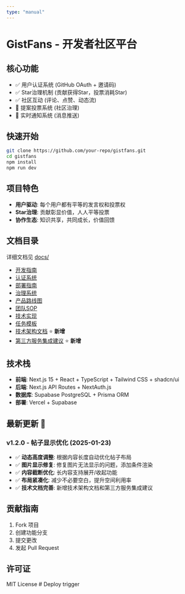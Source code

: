 ```yaml
---
type: "manual"
---
```


# GistFans - 开发者社区平台

## 核心功能
- ✅ 用户认证系统 (GitHub OAuth + 邀请码)
- ✅ Star治理机制 (贡献获得Star，投票消耗Star)
- ✅ 社区互动 (评论、点赞、动态流)
- 🚧 提案投票系统 (社区治理)
- 🚧 实时通知系统 (消息推送)

## 快速开始
```bash
git clone https://github.com/your-repo/gistfans.git
cd gistfans
npm install
npm run dev
```

## 项目特色
- **用户驱动**: 每个用户都有平等的发言权和投票权
- **Star治理**: 贡献彰显价值，人人平等投票
- **协作生态**: 知识共享，共同成长，价值回馈

## 文档目录
详细文档见 [docs/](docs/)
- [开发指南](docs/DEVELOPMENT.md)
- [认证系统](docs/AUTH_GUIDE.md)
- [部署指南](docs/DEPLOYMENT.md)
- [治理系统](docs/GOVERNANCE.md)
- [产品路线图](docs/PRODUCT_ROADMAP.md)
- [团队SOP](docs/TEAM_SOP.md)
- [技术实现](docs/TECHNICAL_IMPLEMENTATION.md)
- [任务模板](docs/TASK_TEMPLATES.md)
- [技术架构文档](docs/TECHNICAL_ARCHITECTURE.md) ⭐ **新增**
- [第三方服务集成建议](docs/THIRD_PARTY_SERVICES.md) ⭐ **新增**

## 技术栈
- **前端**: Next.js 15 + React + TypeScript + Tailwind CSS + shadcn/ui
- **后端**: Next.js API Routes + NextAuth.js
- **数据库**: Supabase PostgreSQL + Prisma ORM
- **部署**: Vercel + Supabase

## 最新更新 🎉
### v1.2.0 - 帖子显示优化 (2025-01-23)
- ✅ **动态高度调整**: 根据内容长度自动优化帖子布局
- ✅ **图片显示修复**: 修复图片无法显示的问题，添加条件渲染
- ✅ **内容截断优化**: 长内容支持展开/收起功能
- ✅ **布局紧凑化**: 减少不必要空白，提升空间利用率
- ✅ **技术文档完善**: 新增技术架构文档和第三方服务集成建议

## 贡献指南
1. Fork 项目
2. 创建功能分支
3. 提交更改
4. 发起 Pull Request

## 许可证
MIT License
#   D e p l o y   t r i g g e r 
 
 